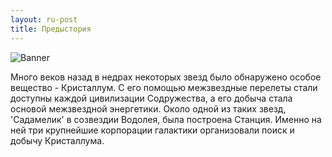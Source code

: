 ```yaml
---
layout: ru-post
title: Предыстория
---
```


![Banner](http://gamerotor.com/images_ldu/events/event_sectors_ww400_hh150.jpg)

Много веков назад в недрах некоторых звезд было обнаружено особое вещество - Кристаллум. С его помощью межзвездные перелеты стали доступны каждой цивилизации Содружества, а его добыча стала основой межзвездной энергетики. Около одной из таких звезд, 'Садамелик' в созвездии Водолея, была построена Станция. Именно на ней три крупнейшие корпорации галактики организовали поиск и добычу Кристаллума.
